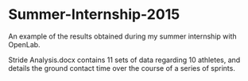 # Summer-Internship-2015
An example of the results obtained during my summer internship with OpenLab.

Stride Analysis.docx contains 11 sets of data regarding 10 athletes, and details the ground contact time over the course of a series of sprints.
